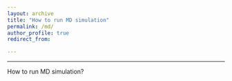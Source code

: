 ```yaml
---
layout: archive
title: "How to run MD simulation"
permalink: /md/
author_profile: true
redirect_from:

---
```

---
How to run MD simulation?
